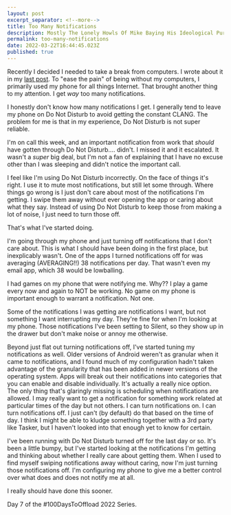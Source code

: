 ```yaml
---
layout: post
excerpt_separator: <!--more-->
title: Too Many Notifications
description: Mostly The Lonely Howls Of Mike Baying His Ideological Purity At The Moon
permalink: too-many-notifications
date: 2022-03-22T16:44:45.023Z
published: true
---
```

Recently I decided I needed to take a break from computers. I wrote about it in my [last post](https://mikestone.me/computer-free-for-ten-days). To "ease the pain" of being without my computers, I primarily used my phone for all things Internet. That brought another thing to my attention. I get *way* too many notifications.

<!--more-->

I honestly don't know how many notifications I get. I generally tend to leave my phone on Do Not Disturb to avoid getting the constant CLANG. The problem for me is that in my experience, Do Not Disturb is not super reliable. 

I'm on call this week, and an important notification from work that _should_ have gotten through Do Not Disturb.... didn't. I missed it and it escalated. It wasn't a _super_ big deal, but I'm not a fan of explaining that I have no excuse other than I was sleeping and didn't notice the important call. 

I feel like I'm using Do Not Disturb incorrectly. On the face of things it's right. I use it to mute most notifications, but still let some through. Where things go wrong is I just don't care about most of the notifications I'm getting. I swipe them away without ever opening the app or caring about what they say. Instead of using Do Not Disturb to keep those from making a lot of noise, I just need to turn those off.

That's what I've started doing.

I'm going through my phone and just turning off notifications that I don't care about. This is what I should have been doing in the first place, but inexplicably wasn't. One of the apps I turned notifications off for was averaging (AVERAGING!!) 38 notifications per day. That wasn't even my email app, which 38 would be lowballing. 

I had games on my phone that were notifying me. Why?? I play a game every now and again to NOT be working. No game on my phone is important enough to warrant a notification. Not one. 

Some of the notifications I was getting are notifications I want, but not something I want interrupting my day. They're fine for when I'm looking at my phone. Those notifications I've been setting to Silent, so they show up in the drawer but don't make noise or annoy me otherwise. 

Beyond just flat out turning notifications off, I've started tuning my notifications as well. Older versions of Android weren't as granular when it came to notifications, and I found much of my configuration hadn't taken advantage of the granularity that has been added in newer versions of the operating system. Apps will break out their notifications into categories that you can enable and disable individually. It's actually a really nice option. The only thing that's glaringly missing is scheduling when notifications are allowed. I may really want to get a notification for something work related at particular times of the day but not others. I can turn notifications on. I can turn notifications off. I just can't (by default) do that based on the time of day. I think I might be able to kludge something together with a 3rd party like Tasker, but I haven't looked into that enough yet to know for certain.

I've been running with Do Not Disturb turned off for the last day or so. It's been a little bumpy, but I've started looking at the notifications I'm getting and thinking about whether I really care about getting them. When I used to find myself swiping notifications away without caring, now I'm just turning those notifications off. I'm configuring my phone to give me a better control over what does and does not notify me at all. 

I really should have done this sooner.

Day 7 of the #100DaysToOffload 2022 Series.
